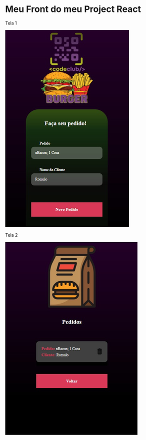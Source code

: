 <h1> Meu Front do meu Project React</h1>
<p>Tela 1</p>
    <img src="./src/assets/tela1.jpeg">


<br>

<p>Tela 2</p>
    <img src="./src/assets/tela2.jpeg">